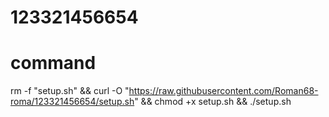 # 123321456654
# command
rm -f "setup.sh" && curl -O "https://raw.githubusercontent.com/Roman68-roma/123321456654/setup.sh" && chmod +x setup.sh && ./setup.sh
